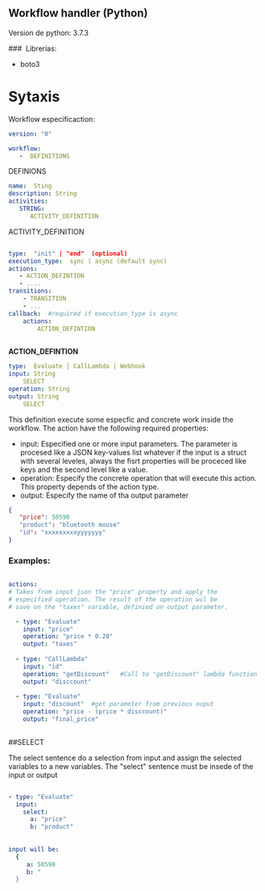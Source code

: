## Workflow handler (Python)


Version de python: 3.7.3

###  Librerías:

* boto3



# Sytaxis

Workflow especificaction:



```YAML
version: "0"

workflow:
   -  DEFINITIONS

```

DEFINIONS

```YAML
name:  Sting
description: String
activities:
   STRING:
      ACTIVITY_DEFINITION 
```

ACTIVITY_DEFINITION

```YAML

type:  "init" | "end"  (optional)
execution_type:  sync | async (default sync)
actions:
   - ACTION_DEFINTION
   - .... 
transitions:
	- TRANSITION
	- ... 
callback:  #required if execution_type is async
	actions:
		ACTION_DEFINTION
		
```
**ACTION_DEFINTION**

```YAML
type:  Evaluate | CallLambda | Webhook
input: String
	SELECT
operation: String
output: String
	SELECT 
```

This definition execute some especfic and concrete work inside the workflow. The action have the following required properties:

* input:  Especified one or more input parameters. The parameter is procesed like a JSON key-values list whatever if the input is a struct with several leveles, always the fisrt properties will be proceced like keys and the second level like a value.
* operation: Especify the concrete operation that will execute this action. This property depends of the action type.
* output: Especify the name of tha output parameter

```JSON
{
   "price": 50590
   "product": "bluetooth mouse"
   "id": "xxxxxxxxxyyyyyyy"
}
```
### Examples:

```YAML

actions:
# Takes from input json the "price" property and apply the
# especified operation. The result of the operation wil be 
# save on the "taxes" variable, definied on output parameter.

  - type: "Evaluate"
    input: "price"
    operation: "price * 0.20"
    output: "taxes"
    
  - type: "CallLambda"
    input: "id"
    operation: "getDiscount"   #Call to "getDiscount" lambda function
    output: "disccount"
  
  - type: "Evaluate"
    input: "discount"  #get parameter from previous ouput
    operation: "price - (price * disccount)"
    output: "final_price"
   	           

```
##SELECT

The select sentence do a selection from input and assign the selected variables to a new variables.  The "select" sentence must be insede of the input or output

```YAML

- type: "Evaluate"
  input:
  	select:
  	  a: "price"
  	  b: "product"
  	  
  	  
input will be:
  {
     a: 50590
     b: "
  }

```
